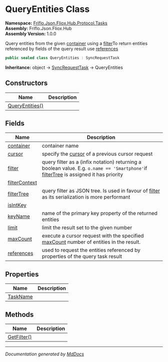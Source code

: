 ﻿<!--  
  <auto-generated>   
    The contents of this file were generated by a tool.  
    Changes to this file may be list if the file is regenerated  
  </auto-generated>   
-->

# QueryEntities Class

**Namespace:** [Friflo.Json.Fliox.Hub.Protocol.Tasks](../index.md)  
**Assembly:** Friflo.Json.Fliox.Hub  
**Assembly Version:** 1.0.0

Query entities from the given [container](fields/container.md) using a [filter](fields/filter.md)To return entities referenced by fields of the query result use [references](fields/references.md)

```csharp
public sealed class QueryEntities : SyncRequestTask
```

**Inheritance:** object → [SyncRequestTask](../SyncRequestTask/index.md) → QueryEntities

## Constructors

| Name                                     | Description |
| ---------------------------------------- | ----------- |
| [QueryEntities()](constructors/index.md) |             |

## Fields

| Name                                     | Description                                                                                                                                                   |
| ---------------------------------------- | ------------------------------------------------------------------------------------------------------------------------------------------------------------- |
| [container](fields/container.md)         | container name                                                                                                                                                |
| [cursor](fields/cursor.md)               | specify the [cursor](fields/cursor.md) of a previous cursor request                                                                                           |
| [filter](fields/filter.md)               | query filter as a  (infix notation) returning a boolean value. E.g. `o.name == 'Smartphone'`if [filterTree](fields/filterTree.md) is assigned it has priority |
| [filterContext](fields/filterContext.md) |                                                                                                                                                               |
| [filterTree](fields/filterTree.md)       | query filter as JSON tree. Is used in favour of [filter](fields/filter.md) as its serialization is more performant                                            |
| [isIntKey](fields/isIntKey.md)           |                                                                                                                                                               |
| [keyName](fields/keyName.md)             | name of the primary key property of the returned entities                                                                                                     |
| [limit](fields/limit.md)                 | limit the result set to the given number                                                                                                                      |
| [maxCount](fields/maxCount.md)           | execute a cursor request with the specified [maxCount](fields/maxCount.md) number of entities in the result.                                                  |
| [references](fields/references.md)       | used to request the entities referenced by properties of the query task result                                                                                |

## Properties

| Name                               | Description |
| ---------------------------------- | ----------- |
| [TaskName](properties/TaskName.md) |             |

## Methods

| Name                                | Description |
| ----------------------------------- | ----------- |
| [GetFilter()](methods/GetFilter.md) |             |

___

*Documentation generated by [MdDocs](https://github.com/ap0llo/mddocs)*
